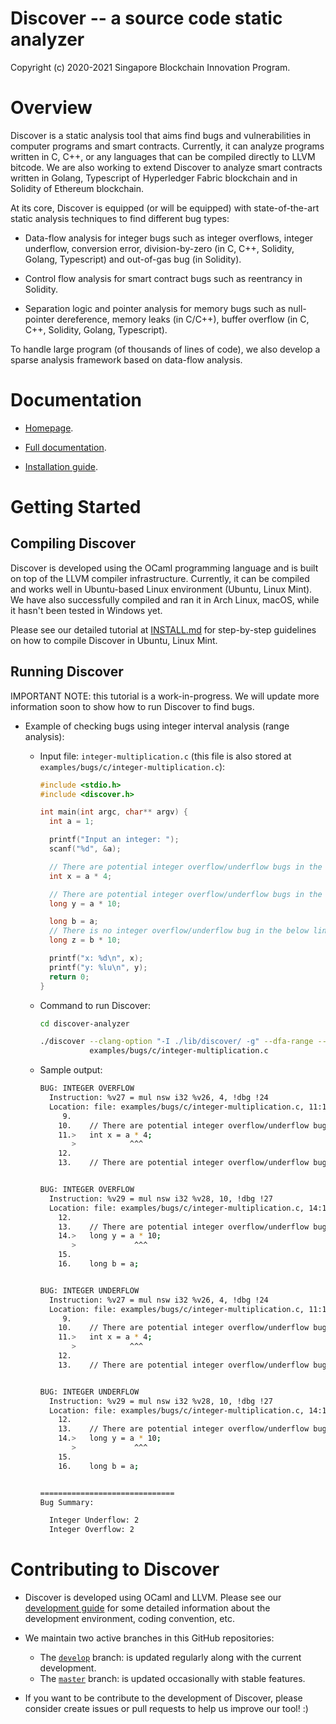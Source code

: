 Discover -- a source code static analyzer
========================================================

Copyright (c) 2020-2021 Singapore Blockchain Innovation Program.

# Overview

Discover is a static analysis tool that aims find bugs and vulnerabilities in
computer programs and smart contracts. Currently, it can analyze programs
written in C, C++, or any languages that can be compiled directly to LLVM
bitcode. We are also working to extend Discover to analyze smart contracts
written in Golang, Typescript of Hyperledger Fabric blockchain and in Solidity
of Ethereum blockchain.

At its core, Discover is equipped (or will be equipped) with state-of-the-art
static analysis techniques to find different bug types:

- Data-flow analysis for integer bugs such as integer overflows, integer
  underflow, conversion error, division-by-zero (in C, C++, Solidity, Golang,
  Typescript) and out-of-gas bug (in Solidity).

- Control flow analysis for smart contract bugs such as reentrancy in Solidity.

- Separation logic and pointer analysis for memory bugs such as null-pointer
  dereference, memory leaks (in C/C++), buffer overflow (in C, C++, Solidity,
  Golang, Typescript).

To handle large program (of thousands of lines of code), we also develop a
sparse analysis framework based on data-flow analysis.

# Documentation

- [Homepage](https://www.comp.nus.edu.sg/~dbsystem/discover/).

- [Full documentation](https://discover.readthedocs.io/en/latest/#).

- [Installation guide](INSTALL.md).

# Getting Started

## Compiling Discover

Discover is developed using the OCaml programming language and is built on top
of the LLVM compiler infrastructure. Currently, it can be compiled and works
well in Ubuntu-based Linux environment (Ubuntu, Linux Mint). We have also
successfully compiled and ran it in Arch Linux, macOS, while it hasn't been
tested in Windows yet.

Please see our detailed tutorial at [INSTALL.md](INSTALL.md) for step-by-step guidelines
on how to compile Discover in Ubuntu, Linux Mint.

## Running Discover

IMPORTANT NOTE: this tutorial is a work-in-progress. We will update more
information soon to show how to run Discover to find bugs.

- Example of checking bugs using integer interval analysis (range analysis):

  + Input file: `integer-multiplication.c` (this file is also stored at
    `examples/bugs/c/integer-multiplication.c`):

    ``` c
    #include <stdio.h>
    #include <discover.h>

    int main(int argc, char** argv) {
      int a = 1;

      printf("Input an integer: ");
      scanf("%d", &a);

      // There are potential integer overflow/underflow bugs in the below line
      int x = a * 4;

      // There are potential integer overflow/underflow bugs in the below line
      long y = a * 10;

      long b = a;
      // There is no integer overflow/underflow bug in the below line
      long z = b * 10;

      printf("x: %d\n", x);
      printf("y: %lu\n", y);
      return 0;
    }
    ```

  + Command to run Discover:

    ``` sh
    cd discover-analyzer

    ./discover --clang-option "-I ./lib/discover/ -g" --dfa-range --bug-all \
               examples/bugs/c/integer-multiplication.c
    ```

  + Sample output:

    ``` sh
    BUG: INTEGER OVERFLOW
      Instruction: %v27 = mul nsw i32 %v26, 4, !dbg !24
      Location: file: examples/bugs/c/integer-multiplication.c, 11:13 ~> 11:13
         9.
        10.    // There are potential integer overflow/underflow bugs in the below line
        11.>   int x = a * 4;
           >            ^^^
        12.
        13.    // There are potential integer overflow/underflow bugs in the below line


    BUG: INTEGER OVERFLOW
      Instruction: %v29 = mul nsw i32 %v28, 10, !dbg !27
      Location: file: examples/bugs/c/integer-multiplication.c, 14:14 ~> 14:14
        12.
        13.    // There are potential integer overflow/underflow bugs in the below line
        14.>   long y = a * 10;
           >             ^^^
        15.
        16.    long b = a;


    BUG: INTEGER UNDERFLOW
      Instruction: %v27 = mul nsw i32 %v26, 4, !dbg !24
      Location: file: examples/bugs/c/integer-multiplication.c, 11:13 ~> 11:13
         9.
        10.    // There are potential integer overflow/underflow bugs in the below line
        11.>   int x = a * 4;
           >            ^^^
        12.
        13.    // There are potential integer overflow/underflow bugs in the below line


    BUG: INTEGER UNDERFLOW
      Instruction: %v29 = mul nsw i32 %v28, 10, !dbg !27
      Location: file: examples/bugs/c/integer-multiplication.c, 14:14 ~> 14:14
        12.
        13.    // There are potential integer overflow/underflow bugs in the below line
        14.>   long y = a * 10;
           >             ^^^
        15.
        16.    long b = a;


    ==============================
    Bug Summary:

      Integer Underflow: 2
      Integer Overflow: 2
    ```

# Contributing to Discover

- Discover is developed using OCaml and LLVM. Please see our [development
  guide](docs/development.md) for some detailed information about the development environment,
  coding convention, etc.

- We maintain two active branches in this GitHub repositories:
  + The [`develop`](https://github.com/sbip-sg/discover-analyzer/tree/develop) branch: is updated regularly along with the current
    development.
  + The [`master`](https://github.com/sbip-sg/discover-analyzer/tree/master) branch: is updated occasionally with stable features.

- If you want to be contribute to the development of Discover, please consider
  create issues or pull requests to help us improve our tool! :)
